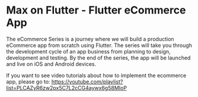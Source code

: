 # Max on Flutter - Flutter eCommerce App

The eCommerce Series is a journey where we will build a production eCommerce app from scratch using Flutter. The series will take you through the development cycle of an app business from planning to design, development and testing. By the end of the series, the app will be launched and live on iOS and Android devices. 

If you want to see video tutorials about how to implement the ecommerce app, please go to: https://youtube.com/playlist?list=PLCAZyR6zw2px5C7L2cCG4aywx6g58MIoP 
